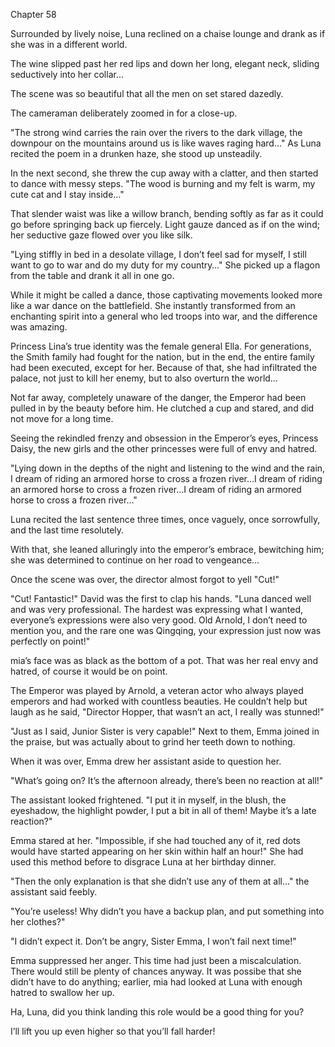 Chapter 58

Surrounded by lively noise, Luna reclined on a chaise lounge and drank as if she was in a different world.


The wine slipped past her red lips and down her long, elegant neck, sliding seductively into her collar…


The scene was so beautiful that all the men on set stared dazedly.


The cameraman deliberately zoomed in for a close-up.


"The strong wind carries the rain over the rivers to the dark village, the downpour on the mountains around us is like waves raging hard…" As Luna recited the poem in a drunken haze, she stood up unsteadily.


In the next second, she threw the cup away with a clatter, and then started to dance with messy steps. "The wood is burning and my felt is warm, my cute cat and I stay inside…"


That slender waist was like a willow branch, bending softly as far as it could go before springing back up fiercely. Light gauze danced as if on the wind; her seductive gaze flowed over you like silk.


"Lying stiffly in bed in a desolate village, I don’t feel sad for myself, I still want to go to war and do my duty for my country…" She picked up a flagon from the table and drank it all in one go.


While it might be called a dance, those captivating movements looked more like a war dance on the battlefield. She instantly transformed from an enchanting spirit into a general who led troops into war, and the difference was amazing.


Princess Lina’s true identity was the female general Ella. For generations, the Smith family had fought for the nation, but in the end, the entire family had been executed, except for her. Because of that, she had infiltrated the palace, not just to kill her enemy, but to also overturn the world…


Not far away, completely unaware of the danger, the Emperor had been pulled in by the beauty before him. He clutched a cup and stared, and did not move for a long time.


Seeing the rekindled frenzy and obsession in the Emperor’s eyes, Princess Daisy, the new girls and the other princesses were full of envy and hatred.


"Lying down in the depths of the night and listening to the wind and the rain, I dream of riding an armored horse to cross a frozen river…I dream of riding an armored horse to cross a frozen river…I dream of riding an armored horse to cross a frozen river…"


Luna recited the last sentence three times, once vaguely, once sorrowfully, and the last time resolutely.


With that, she leaned alluringly into the emperor’s embrace, bewitching him; she was determined to continue on her road to vengeance…


Once the scene was over, the director almost forgot to yell "Cut!"


"Cut! Fantastic!" David was the first to clap his hands. "Luna danced well and was very professional. The hardest was expressing what I wanted, everyone’s expressions were also very good. Old Arnold, I don’t need to mention you, and the rare one was Qingqing, your expression just now was perfectly on point!"


mia’s face was as black as the bottom of a pot. That was her real envy and hatred, of course it would be on point.


The Emperor was played by Arnold, a veteran actor who always played emperors and had worked with countless beauties. He couldn’t help but laugh as he said, "Director Hopper, that wasn’t an act, I really was stunned!"


"Just as I said, Junior Sister is very capable!" Next to them, Emma joined in the praise, but was actually about to grind her teeth down to nothing.


When it was over, Emma drew her assistant aside to question her.


"What’s going on? It’s the afternoon already, there’s been no reaction at all!"


The assistant looked frightened. "I put it in myself, in the blush, the eyeshadow, the highlight powder, I put a bit in all of them! Maybe it’s a late reaction?"


Emma stared at her. "Impossible, if she had touched any of it, red dots would have started appearing on her skin within half an hour!" She had used this method before to disgrace Luna at her birthday dinner.


"Then the only explanation is that she didn’t use any of them at all…" the assistant said feebly.


"You’re useless! Why didn’t you have a backup plan, and put something into her clothes?"


"I didn’t expect it. Don’t be angry, Sister Emma, I won’t fail next time!"


Emma suppressed her anger. This time had just been a miscalculation. There would still be plenty of chances anyway. It was possibe that she didn’t have to do anything; earlier, mia had looked at Luna with enough hatred to swallow her up.


Ha, Luna, did you think landing this role would be a good thing for you?


I’ll lift you up even higher so that you’ll fall harder!

